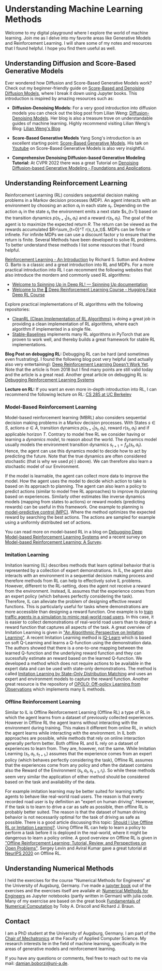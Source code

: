 # Understanding Machine Learning Methods

Welcome to my digital playground where I explore the world of machine learning. Join me as I delve into my favorite areas like Generative Models and Reinforcement Learning. I will share some of my notes and resources that I found helpful. I hope you find them useful as well.

## Understanding Diffusion and Score-Based Generative Models

Ever wondered how Diffusion and Score-Based Generative Models work? Check out my beginner-friendly guide on [Score-Based and Denoising Diffusion Models](https://fema42.github.io/intro_to_diffusion/intro.html), where I break it down using Jupyter books. This introduction is inspired by amazing resources such as:

- **Diffusion-Denoising Models:** For a very good introduction into diffusion models you can check out the blog post from Lilian Weng: [Diffusion-Denoising Models](https://lilianweng.github.io/posts/2021-07-11-diffusion-models/). Her blog is also a treasure trove on understandable guides of machine learning. Highly recommend visiting Lilian Weng's Blog: [Lilian Weng's Blog](https://lilianweng.github.io/lil-log/)

- **Score-Based Generative Models** Yang Song's introduction is an excellent starting point: [Score-Based Generative Models](https://yang-song.net/blog/2021/score/). His talk on [Youtube](https://www.youtube.com/watch?v=wMmqCMwuM2Q) on Score-Based Generative Models is also very insightful.

- **Comprehensive Denoising Diffusion-based Generative Modeling Tutorial:** At CVPR 2022 there was a great Tutorial on [Denoising Diffusion-based Generative Modeling - Foundations and Applications](https://cvpr2022-tutorial-diffusion-models.github.io/).

## Understanding Reinforcement Learning

Reinforcement Learning (RL) considers sequential decision making problems in a Markov decision processes (MDP). An agent interacts with an environment by choosing an action $a_t$ in each state $s_t$. Depending on the action $a_t$ in the state $s_t$ the environment emits a next state $s_{t+1} based on the transition dynamics $p(s_{t+1}|s_t,a_t)$ and a reward $r(s_t,a_t)$. The goal of the agent is to maximize the expected return $R$. The return can be viewed as the rewards accumulated $R=\sum_{t=0}^T r(s_t,a_t)$. MDPs can be finite or infinete. For infinite MDPs we can use a discount factor $\gamma$ to ensure that the return is finite. Several Methods have been developed to solve RL problems. To better understand these methods I list some resources that I found helpful.

[Reinforcement Learning - An Introduction](https://www.andrew.cmu.edu/course/10-703/textbook/BartoSutton.pdf) by Richard S. Sutton and Andrew G. Barto is a classic and a great introduction into RL and MDPs. For a more practical introduction into RL I can recomment the following websites that also introduce the mordern and commonly used RL algorithms:
- [Welcome to Spinning Up in Deep RL! — Spinning Up documentation](https://spinningup.openai.com/en/latest/)
- [Welcome to the 🤗 Deep Reinforcement Learning Course - Hugging Face Deep RL Course](https://huggingface.co/learn/deep-rl-course/en/unit0/introduction)

Explore practical implementations of RL algorithms with the following repositories:
- [CleanRL (Clean Implementation of RL Algorithms)](https://github.com/vwxyzjn/cleanrl) is doing a great job in providing a clean implementation of RL algorithms, where each algorithm if implemented in a single file.
- [Stable-Baselines](https://stable-baselines3.readthedocs.io/en/master/) implements many RL algorithms in PyTorch that are proven to work well, and thereby builds a great framework for stable RL implementations.

**Blog Post on debugging RL:**
Debugging RL can be hard (and sometimes even frustrating). I found the following blog post very helpful (and actually also very entertaining): [Deep Reinforcement Learning Doesn't Work Yet](https://www.alexirpan.com/2018/02/14/rl-hard.html). Note that the article is from 2018 but I find many points are still valid today and the article is a great read. Another great article on debugging RL is: [Debugging Reinforcement Learning Systems](https://andyljones.com/posts/rl-debugging.html)

**Lecture on RL:**
If you want an even more in-depth introduction into RL, I can recommend the following lecture on RL: [CS 285 at UC Berkeley](https://rail.eecs.berkeley.edu/deeprlcourse/)

### Model-Based Reinforcement Learning

Model-based reinforcement learning (MBRL) also considers sequential decision making problems in a Markov decision processes. With States $s \in S$, actions $a \in A$, transition dynamics $p(s_{t+1}|s_t,a_t)$, reward $r(s_t,a_t)$ and if applicable horizon $T$. Contrary to model free RL we consider having or learning a *dynamics model*, to reason about the world. The dynamics model usually models the environment transition dynamics $s_{t+1}=f_{\psi}(s_t,a_t)$. Hence, the agent can use this dynamics model to decide how to act by predicting the future. Note that the true dynamics are often considered stochastic (that is why we used $p(\cdot)$ above). We can therefore also learn a stochastic model of our Environment.

If the model is learnable, the agent can collect more data to improve the model. How the agent uses the model to decide which action to take is based on its approach to planning. The agent can also learn a policy to predict actions (similar to model free RL approaches) to improve its planning based on experiences. Similarly other estimates like inverse dynamics models (mapping from states to actions) or reward models (predicting rewards) can be useful in this framework. One example to planning is [model-predictive control (MPC)](https://en.wikipedia.org/wiki/Model_predictive_control). Where the method optimizes the expected reward by searching the best actions. The actions are sampled for example using a uniformly distributed set of actions.

You can read more on model-based RL in a blog on [Debugging Deep Model-based Reinforcement Learning Systems](https://www.natolambert.com/writing/debugging-mbrl) and a recent survey on [Model-based Reinforcement Learning: A Survey](https://arxiv.org/abs/2006.16712).

### Imitation Learning

Imitation learning (IL) describes methods that learn optimal behavior that is represented by a collection of expert demonstrations. In IL, the agent also interacts with an environment in a sequential decision making process and therefore methods from RL can help to effectively solve IL problems. However, different to the RL-setting, does the agent not receive a reward from the environment. Instead, IL assumes that the experience comes from an expert policy (which behaves perfectly considering the task).  
Therefore, IL can alleviate the problem of designing effective reward functions. This is particularly useful for tasks where demonstrations are more accessible than designing a reward function. One example is to [train traffic agents in a simulation to mimic real-world road users](https://ieeexplore.ieee.org/document/9669229). In this case, it is easier to collect demonstrations of real-world road users than to design a reward function that captures all aspects of the task. A great overview of Imitation Learning is given in ["An Algorithmic Perspective on Imitation Learning"](https://arxiv.org/abs/1811.06711). A recent Imitation Learning method is [IQ-Learn](http://ai.stanford.edu/blog/learning-to-imitate/#inverse-q-learning-iq-learn) which is based on soft Q-Learning and learns a Q-function using the demonstration data. The authors showed that there is a one-to-one mapping between the learned Q-function and the underlying reward function and they can sucessfully estimate an reward based on the learned Q-function. We developed a method which does not require actions to be available in the expert data and can be used with state-only demonstrations. The method is called [Imitation Learning by State-Only Distribution Matching](https://arxiv.org/abs/2202.04332) and uses an expert and environment models to capture the reward function. Another great resource is the repository of [OPOLO: Off-policy Learning from Observations](https://github.com/illidanlab/opolo-code) which implements many IL methods.

### Offline Reinforcement Learning

Similar to IL is Offline Reinforcement Learning (Offline RL) a type of RL in which the agent learns from a dataset of previously collected experiences. However in Offline RL the agent learns without interacting with the environment during training. This makes it different from online RL, in which the agent learns while interacting with the environment. In IL both approaches are possible, while methods that rely on online interaction generally perform better. Both offline RL and IL rely on a dataset of experiences to learn from. They are, however, not the same. While Imitation Learning $(s_t, a_t, s_{t+1},)$ assumes that the experience comes from an expert policy (which behaves perfectly considering the task), Offline RL assumes that the experiences come from any policy and often the dataset contains also the Reward of the Environment $(s_t, a_t, s_{t+1}, r_t)$. So while these methods seem very similar the application of either method should be considered based on the task and availability of the data. 

For example imitation learning may be better suited for learning traffic agents to behave like real-world road users. The reason is that every recorded road user is by definition an "expert on human driving". However, if the task is to learn to drive a car as safe as possible, then offline RL is probably better suited. The reason is that the dataset of human driving behavior is not necessarily optimal for the task of driving as safe as possible. There is a good article discussing this topic: [Should I Use Offline RL or Imitation Learning?](https://bair.berkeley.edu/blog/2022/04/25/rl-or-bc/). Using Offline RL can help to learn a policy to perform a task before it is deployed in the real-world, where it might be dangerous to learn a policy online. A good overview on Offline RL is given in ["Offline Reinforcement Learning: Tutorial, Review, and Perspectives on Open Problems"](https://arxiv.org/abs/2005.01643). Sergey Levin and Aviral Kumar gave a great tutorial at [NeurIPS 2020](https://sites.google.com/view/offlinerltutorial-neurips2020/home) on Offline RL.

## Understanding Numerical Methods

I held the exercises for the course "Numerical Methods for Engineers" at the University of Augsburg, Germany. I've made a [jupyter book](https://fema42.github.io/numerical_methods/intro.html) out of the exercises and the exercises itself are availale at: [Numerical Methods for Engineers](https://github.com/FeMa42/auxme_numerik.git) as Jupyter notebooks (partly written in German) with julia code. Many of my exerrcise are based on the great book [Fundamentals of Numerical Computation](https://tobydriscoll.net/fnc-julia/home.html) by Toby A. Driscoll and Richard J. Braun.

## Contact

I am a PhD student at the University of Augsburg, Germany. I am part of the [Chair of Mechatronics](https://www.uni-augsburg.de/de/fakultaet/fai/informatik/prof/imech/team/damian-boborzi/) at the Faculty of Applied Computer Science. My research interests lie in the field of machine learning, specifically in the areas of generative models and reinforcement learning.

If you have any questions or comments, feel free to reach out to me via mail: damian.boborzi@uni-a.de.
